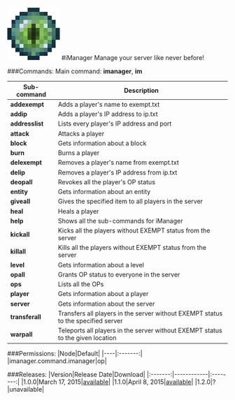 ![iManager](images/icon.png)
#iManager
Manage your server like never before!

###Commands:
Main command: **imanager**, **im**

|Sub-command|Description|
|----|-----------|
|**addexempt**|Adds a player's name to exempt.txt|
|**addip**|Adds a player's IP address to ip.txt|
|**addresslist**|Lists every player's IP address and port|
|**attack**|Attacks a player|
|**block**|Gets information about a block|
|**burn**|Burns a player|
|**delexempt**|Removes a player's name from exempt.txt|
|**delip**|Removes a player's IP address from ip.txt|
|**deopall**|Revokes all the player's OP status|
|**entity**|Gets information about an entity|
|**giveall**|Gives the specified item to all players in the server|
|**heal**|Heals a player|
|**help**|Shows all the sub-commands for iManager|
|**kickall**|Kicks all the players without EXEMPT status from the server|
|**killall**|Kills all the players without EXEMPT status from the server|
|**level**|Gets information about a level|
|**opall**|Grants OP status to everyone in the server|
|**ops**|Lists all the OPs|
|**player**|Gets information about a player|
|**server**|Gets information about the server|
|**transferall**|Transfers all players in the server without EXEMPT status to the specified server|
|**warpall**|Teleports all players in the server without EXEMPT status to the given location|

###Permissions:
|Node|Default|
|----|:-------:|
|imanager.command.imanager|op|

###Releases:
|Version|Release Date|Download|
|:-------:|------------|:--------:|
|1.0.0|March 17, 2015|[available](http://forums.pocketmine.net/plugins/imanager.1039/download?version=1966)|
|1.1.0|April 8, 2015|[available](http://forums.pocketmine.net/plugins/imanager.1039/download?version=2066)|
|1.2.0|?|unavailable|